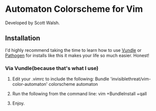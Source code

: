 Automaton Colorscheme for Vim
=============================

Developed by Scott Walsh.


Installation
------------

I'd highly recommend taking the time to learn how to use [Vundle] or [Pathogen] for installs
like this it makes your life so much easier. Honest!

### Via Vundle(because that's what I use)

1.  Edit your .vimrc to include the following:
        Bundle 'invisiblethreat/vim-color-automaton'
        colorscheme automaton

2.  Run the following from the command line:
        vim +BundleInstall +qall

3.  Enjoy.

[Pathogen]:             https://github.com/tpope/vim-pathogen
[Vundle]:               https://github.com/gmarik/vundle
